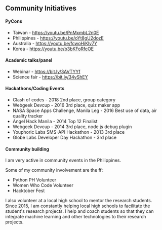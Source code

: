 ## Community Initiatives

#### PyCons 
- Taiwan  - https://youtu.be/PnMxmbL2n0E
- Philippines - https://youtu.be/oYt8gU2dozE
- Australia - https://youtu.be/fcwoHiKlv7Y
- Korea - https://youtu.be/b3bKFoRfcOE

#### Academic talks/panel
- Webinar - https://bit.ly/3AVTYYf
- Science fair - https://bit.ly/34vShEY

#### Hackathons/Coding Events
- Clash of codes - 2018	 2nd place, group category				
- Webgeek Devcup - 2016 3rd place, quiz maker app				
- NASA Space Apps Challenge, Manila Leg - 2016 Best use of data, air quality tracker	
- Angel Hack Manila - 2014 Top 12 Finalist			
- Webgeek Devcup - 2014 3rd place, node js debug plugin				
- Youphoric Labs SMS-API Hackathon - 2013	 3rd place					
- Globe Labs Developer Day Hackathon - 3rd place

#### Community building

I am very active in community events in the Philippines. 

Some of my community involvement are the ff:

- Python PH Volunteer 
- Women Who Code Volunteer
- Hacktober Fest

I also volunteer at a local high school to mentor the research students. Since 2015, I am constantly helping local high schools to facilitate the student's research projects. I help and coach students so that they can integrate machine learning and other technologies to their research projects.